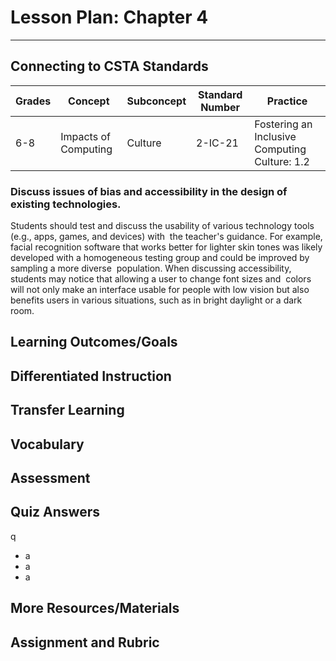 # Lesson Plan: Chapter 4
---
## Connecting to CSTA Standards

Grades | Concept | Subconcept | Standard Number | Practice
---|---|---|---|---
6-8 | Impacts of Computing | Culture | 2-IC-21 | Fostering an Inclusive Computing Culture: 1.2 |

### Discuss issues of bias and accessibility in the design of existing technologies. 

Students should test and discuss the usability of various technology tools (e.g., apps, games, and devices) with  the teacher's guidance. For example, facial recognition software that works better for lighter skin tones was likely developed with a homogeneous testing group and could be improved by sampling a more diverse  population. When discussing accessibility, students may notice that allowing a user to change font sizes and  colors will not only make an interface usable for people with low vision but also benefits users in various situations, such as in bright daylight or a dark room.

## Learning Outcomes/Goals
## Differentiated Instruction
## Transfer Learning
## Vocabulary
## Assessment
## Quiz Answers

q
 - a
 - <span class="highlight">a</span>
 - a

## More Resources/Materials

## Assignment and Rubric


